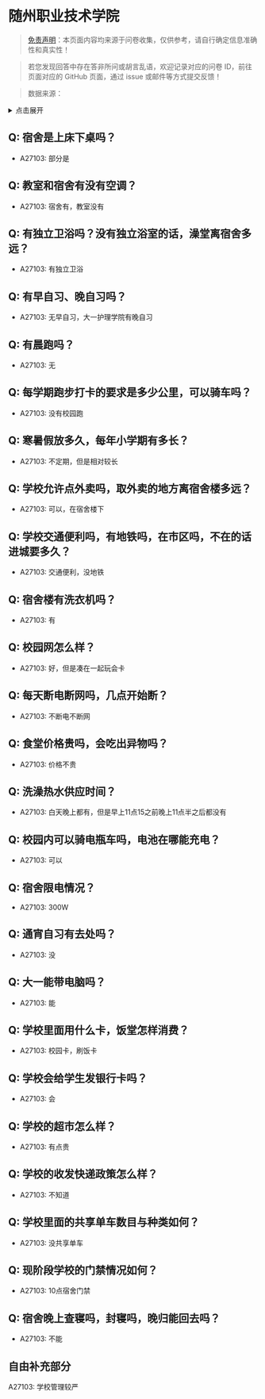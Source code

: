 # 随州职业技术学院

> [免责声明](https://colleges.chat/#_3)：本页面内容均来源于问卷收集，仅供参考，请自行确定信息准确性和真实性！

> 若您发现回答中存在答非所问或胡言乱语，欢迎记录对应的问卷 ID，前往页面对应的 GitHub 页面，通过 issue 或邮件等方式提交反馈！

> 数据来源：

<details><summary>点击展开</summary>
<ul>
<li>A27103: 977128873@qq.com (2024 年 10 月)</li>
</ul>
</details>

## Q: 宿舍是上床下桌吗？

- A27103: 部分是

## Q: 教室和宿舍有没有空调？

- A27103: 宿舍有，教室没有

## Q: 有独立卫浴吗？没有独立浴室的话，澡堂离宿舍多远？

- A27103: 有独立卫浴

## Q: 有早自习、晚自习吗？

- A27103: 无早自习，大一护理学院有晚自习

## Q: 有晨跑吗？

- A27103: 无

## Q: 每学期跑步打卡的要求是多少公里，可以骑车吗？

- A27103: 没有校园跑

## Q: 寒暑假放多久，每年小学期有多长？

- A27103: 不定期，但是相对较长

## Q: 学校允许点外卖吗，取外卖的地方离宿舍楼多远？

- A27103: 可以，在宿舍楼下

## Q: 学校交通便利吗，有地铁吗，在市区吗，不在的话进城要多久？

- A27103: 交通便利，没地铁

## Q: 宿舍楼有洗衣机吗？

- A27103: 有

## Q: 校园网怎么样？

- A27103: 好，但是凑在一起玩会卡

## Q: 每天断电断网吗，几点开始断？

- A27103: 不断电不断网

## Q: 食堂价格贵吗，会吃出异物吗？

- A27103: 价格不贵

## Q: 洗澡热水供应时间？

- A27103: 白天晚上都有，但是早上11点15之前晚上11点半之后都没有

## Q: 校园内可以骑电瓶车吗，电池在哪能充电？

- A27103: 可以

## Q: 宿舍限电情况？

- A27103: 300W

## Q: 通宵自习有去处吗？

- A27103: 没

## Q: 大一能带电脑吗？

- A27103: 能

## Q: 学校里面用什么卡，饭堂怎样消费？

- A27103: 校园卡，刷饭卡

## Q: 学校会给学生发银行卡吗？

- A27103: 会

## Q: 学校的超市怎么样？

- A27103: 有点贵

## Q: 学校的收发快递政策怎么样？

- A27103: 不知道

## Q: 学校里面的共享单车数目与种类如何？

- A27103: 没共享单车

## Q: 现阶段学校的门禁情况如何？

- A27103: 10点宿舍门禁

## Q: 宿舍晚上查寝吗，封寝吗，晚归能回去吗？

- A27103: 不能

## 自由补充部分

A27103: 学校管理较严